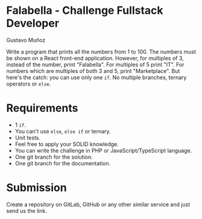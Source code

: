 # Falabella - Challenge Fullstack Developer

Gustavo Muñoz

Write a program that prints all the numbers from 1 to 100.
The numbers must be shown on a React front-end application.
However, for multiples of 3, instead of the number, print "Falabella". For
multiples of 5 print "IT". For numbers which are multiples of both 3 and 5,
print "Marketplace".
But here's the catch: you can use only one `if`. No multiple branches, ternary
operators or `else`.

# Requirements
* 1 `if`.
* You can't use `else`, `else if` or ternary.
* Unit tests.
* Feel free to apply your SOLID knowledge.
* You can write the challenge in PHP or JavaScript/TypeScript language.
* One git branch for the solution.
* One git branch for the documentation.
# Submission
Create a repository on GitLab, GitHub or any other similar service and just
send us the link.